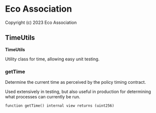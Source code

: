 # Eco Association

Copyright (c) 2023 Eco Association

## TimeUtils

**TimeUtils**

Utility class for time, allowing easy unit testing.

### getTime

Determine the current time as perceived by the policy timing contract.

Used extensively in testing, but also useful in production for
determining what processes can currently be run.

```solidity
function getTime() internal view returns (uint256)
```

